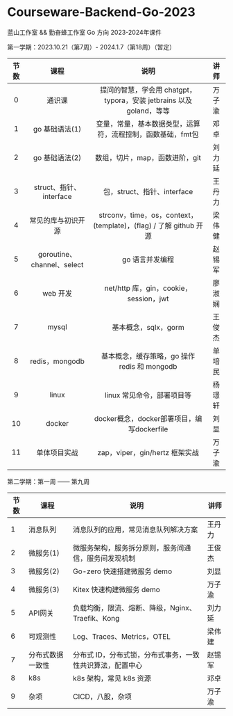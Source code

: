 # Courseware-Backend-Go-2023

蓝山工作室 && 勤奋蜂工作室 Go 方向 2023-2024年课件

第一学期：2023.10.21（第7周）- 2024.1.7（第18周）（暂定）

| 节数 |            课程            |                             说明                             | 讲师  |
| :--: | :------------------------: | :----------------------------------------------------------: |:---:|
|  0   |           通识课           | 提问的智慧，学会用 chatgpt，typora，安装 jetbrains 以及 goland，等等 | 万子渝 |
|  1   |       go 基础语法(1)       | 变量，常量，基本数据类型，运算符，流程控制，函数基础，fmt包  | 邓卓  |
|  2   |       go 基础语法(2)       |                数组，切片，map，函数进阶，git                | 刘力延 |
|  3   |  struct、指针、interface   |                 包，struct、指针、interface                  | 王丹力 |
|  4   |     常见的库与初识开源     | strconv，time，os，context，(template)，(flag) / 了解 github 开源 | 梁伟健 |
|  5   | goroutine、channel、select |                       go 语言并发编程                        | 赵锡军 |
|  6   |          web 开发          |            net/http 库，gin，cookie，session，jwt            | 廖淑娴 |
|  7   |           mysql            |                     基本概念，sqlx，gorm                     | 王俊杰 |
|  8   |       redis，mongodb       |         基本概念，缓存策略，go 操作 redis 和 mongodb         | 单培民 |
|  9   |           linux            |                  linux 常见命令，部署项目等                  | 杨璟轩 |
|  10  |           docker           |          docker概念，docker部署项目，编写dockerfile          | 刘显  |
|  11  |        单体项目实战        |                zap，viper，gin/hertz 框架实战                | 万子渝 |



第二学期：第一周 —— 第九周

| 节数 | 课程             | 说明                                                      | 讲师   |
| ---- | ---------------- | --------------------------------------------------------- | ------ |
| 1    | 消息队列         | 消息队列的应用，常见消息队列解决方案                      | 王丹力 |
| 2    | 微服务(1)        | 微服务架构，服务拆分原则，服务间通信，服务间发现机制      | 王俊杰 |
| 3    | 微服务(2)        | Go-zero 快速搭建微服务 demo                               | 刘显   |
| 4    | 微服务(3)        | Kitex 快速构建微服务 demo                                 | 万子渝 |
| 5    | API网关          | 负载均衡，限流、熔断、降级，Nginx、Traefik、Kong          | 刘力延 |
| 6    | 可观测性         | Log、Traces、Metrics，OTEL                                | 梁伟建 |
| 7    | 分布式数据一致性 | 分布式 ID，分布式锁，分布式事务，一致性共识算法，配置中心 | 赵锡军 |
| 8    | k8s              | k8s 架构，常见 k8s 资源                                   | 邓卓   |
| 9    | 杂项             | CICD，八股，杂项                                          | 万子渝 |

